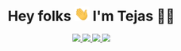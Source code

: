 <h1 align='center'>
  Hey folks <img src="https://raw.githubusercontent.com/ABSphreak/ABSphreak/master/gifs/Hi.gif" width="30px"> I'm Tejas 👨‍💻
</h1>

<p align="center">
   <a href="https://twitter.com/TejasTank16">
    <img src=https://img.shields.io/badge/Twitter-1DA1F2?style=for-the-badge&logo=twitter&logoColor=white />
   </a>
   <a href="https://www.instagram.com/t_a_n_k_t_e_j_a_s_/">
    <img src=https://img.shields.io/badge/Instagram-E4405F?style=for-the-badge&logo=instagram&logoColor=white />
   </a>
   <a href="https://www.linkedin.com/in/tejas-tank-9545771b6/">
    <img src=https://img.shields.io/badge/LinkedIn-0077B5?style=for-the-badge&logo=linkedin&logoColor=white />
   </a>
   <a href="mailto:tejastank003@gmail.com">
    <img src=https://img.shields.io/badge/Gmail-D14836?style=for-the-badge&logo=gmail&logoColor=white>
   </a>
</p>
